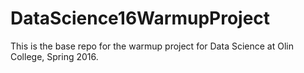 # DataScience16WarmupProject
This is the base repo for the warmup project for Data Science at Olin College, Spring 2016.
